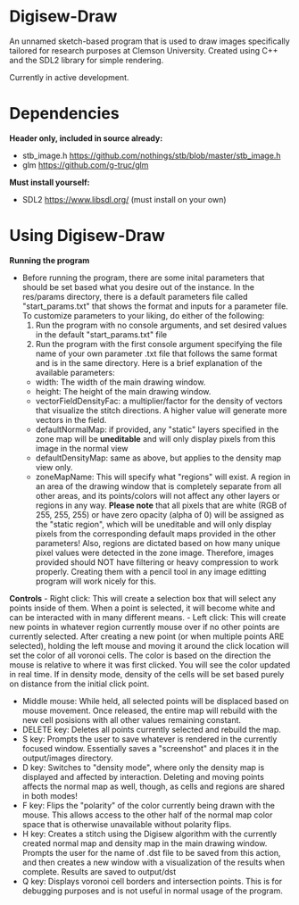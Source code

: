 # Digisew-Draw

An unnamed sketch-based program that is used to draw images specifically tailored for research purposes at Clemson University.
Created using C++ and the SDL2 library for simple rendering.

Currently in active development.

# Dependencies
 **Header only, included in source already:**
  - stb_image.h https://github.com/nothings/stb/blob/master/stb_image.h
  - glm https://github.com/g-truc/glm
  
 **Must install yourself:**
  - SDL2 https://www.libsdl.org/ (must install on your own)

# Using Digisew-Draw

  **Running the program**
  - Before running the program, there are some inital parameters that should be set based what you desire out of the instance.
  In the res/params directory, there is a default parameters file called "start_params.txt" that shows the format and inputs for a parameter file.
  To customize parameters to your liking, do either of the following:
    1. Run the program with no console arguments, and set desired values in the default "start_params.txt" file
    2. Run the program with the first console argument specifying the file name of your own parameter .txt file that follows the same format and is in the same directory.
 Here is a brief explanation of the available parameters:
    - width: The width of the main drawing window.
    - height: The height of the main drawing window.
    - vectorFieldDensityFac: a multiplier/factor for the density of vectors that visualize the stitch directions. A higher value will generate more vectors in the field.
    - defaultNormalMap: if provided, any "static" layers specified in the zone map will be **uneditable** and will only display pixels from this image in the normal view
    - defaultDensityMap: same as above, but applies to the density map view only.
    - zoneMapName: This will specify what "regions" will exist. A region in an area of the drawing window that is completely separate from all other areas, and its points/colors will not affect any other layers or regions in any way. 
    **Please note** that all pixels that are white (RGB of 255, 255, 255) or have zero opacity (alpha of 0) will be assigned as the "static region", which will be uneditable and will only display pixels from the corresponding default maps provided in the other parameters! Also, regions are dictated based on how many unique pixel values were detected in the zone image. Therefore, images provided should NOT have filtering or heavy compression to work properly. Creating them with a pencil tool in any image editting program will work nicely for this.
    
    
  **Controls**
    - Right click: This will create a selection box that will select any points inside of them. When a point is selected, it will become white and can be interacted with in many different means.
    - Left click: This will create new points in whatever region currently mouse over if no other points are currently selected. After creating a new point (or when
    multiple points ARE selected), holding the left mouse and moving it around the click location will set the color of all voronoi cells. The color is based on
   the direction the mouse is relative to where it was first clicked. You will see the color updated in real time. If in density mode, density of the cells will
   be set based purely on distance from the initial click point.
   - Middle mouse: While held, all selected points will be displaced based on mouse movement. Once released, the entire map will rebuild with the new cell posisions
   with all other values remaining constant.
   - DELETE key: Deletes all points currently selected and rebuild the map.
   - S key: Prompts the user to save whatever is rendered in the currently focused window. Essentially saves a "screenshot" and places it in the output/images directory.
   - D key: Switches to "density mode", where only the density map is displayed and affected by interaction. Deleting and moving points affects the normal map as well, though, as cells and regions are shared in both modes!
   - F key: Flips the "polarity" of the color currently being drawn with the mouse. This allows access to the other half of the normal map color space that is otherwise unavailable without polarity flips.
   - H key: Creates a stitch using the Digisew algorithm with the currently created normal map and density map in the main drawing window. Prompts the user for the name of .dst file to be saved from this action, and then creates a new window with a visualization of the results when complete. Results are saved to output/dst
   - Q key: Displays voronoi cell borders and intersection points. This is for debugging purposes and is not useful in normal usage of the program.
